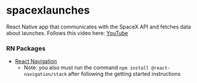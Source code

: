 # spacexlaunches
React Native app that communicates with the SpaceX API and fetches data about launches. Follows this video here: [YouTube](https://youtu.be/H-yz3745bw8)

### RN Packages
- [React Navigation](https://reactnavigation.org/docs/getting-started/)
  - Note: you also must run the command ```npm install @react-navigation/stack``` after following the getting started instructions